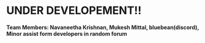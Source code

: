 # UNDER DEVELOPEMENT!!

**Team Members: Navaneetha Krishnan, Mukesh Mittal, bluebean(discord), Minor assist form developers in random forum**
